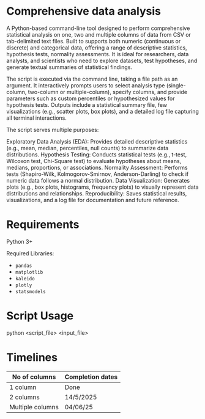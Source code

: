 # Comprehensive data analysis
A Python-based command-line tool designed to perform comprehensive statistical analysis on one, two and multiple columns of data from CSV or tab-delimited text files. Built to supports both numeric (continuous or discrete) and categorical data, offering a range of descriptive statistics, hypothesis tests, normality assessments. It is ideal for researchers, data analysts, and scientists who need to explore datasets, test hypotheses, and generate textual summaries of statistical findings.

The script is executed via the command line, taking a file path as an argument. It interactively prompts users to select analysis type (single-column, two-column or multiple-column), specify columns, and provide parameters such as custom percentiles or hypothesized values for hypothesis tests. Outputs include a statistical summary file, few visualizations (e.g., scatter plots, box plots), and a detailed log file capturing all terminal interactions.

The script serves multiple purposes:

Exploratory Data Analysis (EDA): Provides detailed descriptive statistics (e.g., mean, median, percentiles, null counts) to summarize data distributions.
Hypothesis Testing: Conducts statistical tests (e.g., t-test, Wilcoxon test, Chi-Square test) to evaluate hypotheses about means, medians, proportions, or associations.
Normality Assessment: Performs tests (Shapiro-Wilk, Kolmogorov-Smirnov, Anderson-Darling) to check if numeric data follows a normal distribution.
Data Visualization: Generates plots (e.g., box plots, histograms, frequency plots) to visually represent data distributions and relationships.
Reproducibility: Saves statistical results, visualizations, and a log file for documentation and future reference.

# Requirements
Python 3+

Required Libraries:
  - `pandas`
  - `matplotlib`
  - `kaleido`
  - `plotly`
  - `statsmodels`

# Script Usage
python <script_file> <input_file>

# Timelines
| No of columns      | Completion dates |
|--------------------|------------------|
| 1 column           | Done             |
| 2 columns          | 14/5/2025        |
| Multiple columns   | 04/06/25         |



